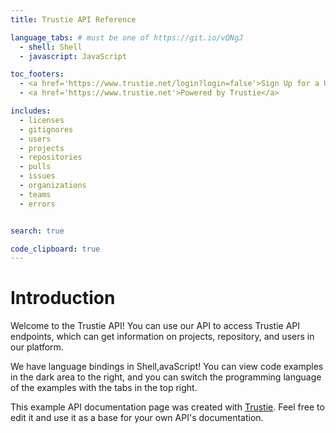 ```yaml
---
title: Trustie API Reference

language_tabs: # must be one of https://git.io/vQNgJ
  - shell: Shell
  - javascript: JavaScript

toc_footers:
  - <a href='https://www.trustie.net/login?login=false'>Sign Up for a User</a>
  - <a href='https://www.trustie.net'>Powered by Trustie</a>

includes:
  - licenses
  - gitignores
  - users
  - projects
  - repositories
  - pulls
  - issues
  - organizations
  - teams
  - errors


search: true

code_clipboard: true
---
```


# Introduction

Welcome to the Trustie API! You can use our API to access Trustie API endpoints, which can get information on projects, repository, and users in our platform.

We have language bindings in Shell,avaScript! You can view code examples in the dark area to the right, and you can switch the programming language of the examples with the tabs in the top right.

This example API documentation page was created with [Trustie](https://www.trustie.net). Feel free to edit it and use it as a base for your own API's documentation.
